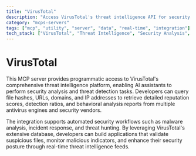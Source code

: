 ```yaml
---
title: "VirusTotal"
description: "Access VirusTotal's threat intelligence API for security analysis and threat detection workflows."
category: "mcps-servers"
tags: ["mcp", "utility", "server", "data", "real-time", "integration"]
tech_stack: ["VirusTotal", "Threat Intelligence", "Security Analysis", "API Integration", "Malware Detection"]
---
```


# VirusTotal

This MCP server provides programmatic access to VirusTotal's comprehensive threat intelligence platform, enabling AI assistants to perform security analysis and threat detection tasks. Developers can query file hashes, URLs, domains, and IP addresses to retrieve detailed reputation scores, detection ratios, and behavioral analysis reports from multiple antivirus engines and security vendors.

The integration supports automated security workflows such as malware analysis, incident response, and threat hunting. By leveraging VirusTotal's extensive database, developers can build applications that validate suspicious files, monitor malicious indicators, and enhance their security posture through real-time threat intelligence feeds.
